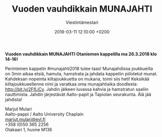 ﻿---
layout: post
title: Vuoden vauhdikkain MUNAJAHTI
date: 2018-03-11 12:10:00 +0200
language: fin
author: Viestintämestari
categories: aalto workshopit
---
**Vuoden vauhdikkain MUNAJAHTI Otaniemen kappelilla ma 26.3.2018 klo 14-16!**

Perinteinen kappelin #munajahti2018 tulee taas! Munajahdissa joukkueilla on 3min aikaa etsiä, hamuta, hamstrata ja jahdata kappeliin piilotetut munat. Kahdeksan nopeinta kiltajoukkuetta on mukana, toimi siis heti! Keksikää kiltajoukkueellenne nimi ja varatkaa oma munajahtiaika doodlesta: <http://bit.ly/2FfLiCv>. Jahdin jälkeen luvassa kahvia ja hamstratun saaliin nauttimista. Jahdin järjestävät Aalto-papit ja Tapiolan seurakunta. Älä jää jahdista!
 

Marjut Mulari<br>
Aalto-pappi / Aalto University Chaplain<br>
marjut.mulari@evl.fi<br>
+358 (0)50 365 2256<br>
Otakaari 1, huone M136